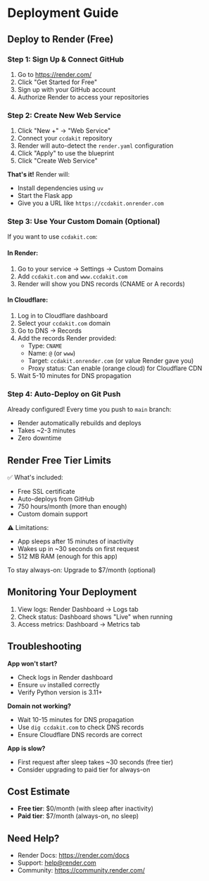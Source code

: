 # Deployment Guide

## Deploy to Render (Free)

### Step 1: Sign Up & Connect GitHub

1. Go to https://render.com/
2. Click "Get Started for Free"
3. Sign up with your GitHub account
4. Authorize Render to access your repositories

### Step 2: Create New Web Service

1. Click "New +" → "Web Service"
2. Connect your `ccdakit` repository
3. Render will auto-detect the `render.yaml` configuration
4. Click "Apply" to use the blueprint
5. Click "Create Web Service"

**That's it!** Render will:
- Install dependencies using `uv`
- Start the Flask app
- Give you a URL like `https://ccdakit.onrender.com`

### Step 3: Use Your Custom Domain (Optional)

If you want to use `ccdakit.com`:

#### In Render:
1. Go to your service → Settings → Custom Domains
2. Add `ccdakit.com` and `www.ccdakit.com`
3. Render will show you DNS records (CNAME or A records)

#### In Cloudflare:
1. Log in to Cloudflare dashboard
2. Select your `ccdakit.com` domain
3. Go to DNS → Records
4. Add the records Render provided:
   - Type: `CNAME`
   - Name: `@` (or `www`)
   - Target: `ccdakit.onrender.com` (or value Render gave you)
   - Proxy status: Can enable (orange cloud) for Cloudflare CDN
5. Wait 5-10 minutes for DNS propagation

### Step 4: Auto-Deploy on Git Push

Already configured! Every time you push to `main` branch:
- Render automatically rebuilds and deploys
- Takes ~2-3 minutes
- Zero downtime

## Render Free Tier Limits

✅ What's included:
- Free SSL certificate
- Auto-deploys from GitHub
- 750 hours/month (more than enough)
- Custom domain support

⚠️ Limitations:
- App sleeps after 15 minutes of inactivity
- Wakes up in ~30 seconds on first request
- 512 MB RAM (enough for this app)

To stay always-on: Upgrade to $7/month (optional)

## Monitoring Your Deployment

1. View logs: Render Dashboard → Logs tab
2. Check status: Dashboard shows "Live" when running
3. Access metrics: Dashboard → Metrics tab

## Troubleshooting

**App won't start?**
- Check logs in Render dashboard
- Ensure `uv` installed correctly
- Verify Python version is 3.11+

**Domain not working?**
- Wait 10-15 minutes for DNS propagation
- Use `dig ccdakit.com` to check DNS records
- Ensure Cloudflare DNS records are correct

**App is slow?**
- First request after sleep takes ~30 seconds (free tier)
- Consider upgrading to paid tier for always-on

## Cost Estimate

- **Free tier**: $0/month (with sleep after inactivity)
- **Paid tier**: $7/month (always-on, no sleep)

## Need Help?

- Render Docs: https://render.com/docs
- Support: help@render.com
- Community: https://community.render.com/
